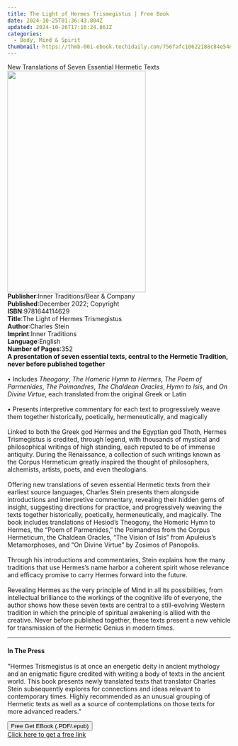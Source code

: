 ```yaml
---
title: The Light of Hermes Trismegistus | Free Book
date: 2024-10-25T01:36:43.804Z
updated: 2024-10-26T17:16:24.861Z
categories:
  - Body, Mind & Spirit
thumbnail: https://thmb-001-ebook.techidaily.com/756fafc10622188c84e54ddb94a76ff8ca886a742da4db7d572f89c5c356fc05.jpg
---
```

<main id="book-container">
  <div class="flex flex-col">
    <div class="book-brief flex-1 py-6 px-4 sm:p-6 md:py-10 md:px-8">
      <!-- brief-->
      <div class="book-brief-main">
        New Translations of Seven Essential Hermetic Texts
      </div>
    </div>
    <div
      class="book-meta-info flex-1 grid gap-4 col-start-1 col-end-3 row-start-1 sm:mb-6 sm:grid-cols-4 lg:gap-6 lg:col-start-2 lg:row-end-6 lg:row-span-6 lg:mb-0"
    >
      <div
        class="book-meta-info-left place-content-center mt-4 p-4 text-sm leading-6 col-start-2 col-span-2 dark:text-slate-400"
      >
        <img
          class="w-full h-500 object-cover rounded-lg sm:h-255 sm:col-span-2 lg:col-span-full"
          src="https://img-001-ebook.techidaily.com/2a7dd9fe3f4e0a9e56646ca3dfca2fd053ee5b2eb3382a291ff39aedb398da01.jpg"
          alt=""
          width="312"
          height="500"
        />
      </div>
      <div
        class="book-meta-info-right mt-2 col-start-1 row-start-2 col-span-3 self-center"
      >
        <!-- meta data  -->
        <div class="flex flex-col px-4 md:px-8">
          <div class="flex-1">
            <strong>Publisher</strong>:<span class="px-2"
              >Inner Traditions/Bear &amp; Company</span
            >
          </div>
          <div class="flex-1">
            <strong>Published</strong>:<span class="px-2"
              >December 2022; Copyright</span
            >
          </div>
          <div class="flex-1">
            <strong>ISBN</strong>:<span class="px-2">9781644114629</span>
          </div>
          <div class="flex-1">
            <strong>Title</strong>:<span class="px-2"
              >The Light of Hermes Trismegistus</span
            >
          </div>
          <div class="flex-1">
            <strong>Author</strong>:<span class="px-2">Charles Stein</span>
          </div>
          <div class="flex-1">
            <strong>Imprint</strong>:<span class="px-2">Inner Traditions</span>
          </div>
          <div class="flex-1">
            <strong>Language</strong>:<span class="px-2">English</span>
          </div>
          <div class="flex-1">
            <strong>Number of Pages</strong>:<span class="px-2">352</span>
          </div>
        </div>
      </div>
    </div>
    <div class="book-description flex-1 py-6 px-4 sm:p-6 md:py-10 md:px-8">
      <div class="book-description-main">
        <div accordion-content="" id="description">
          <b
            >A presentation of seven essential texts, central to the Hermetic
            Tradition, never before published together</b
          ><br /><br />• Includes <i>Theogony</i>,
          <i>The Homeric Hymn to Hermes</i>, <i>The Poem of Parmenides</i>,
          <i>The Poimandres</i>, <i>The Chaldean Oracles</i>,
          <i>Hymn to Isis</i>, and <i>On Divine Virtue</i>, each translated from
          the original Greek or Latin<br /><br />• Presents interpretive
          commentary for each text to progressively weave them together
          historically, poetically, hermeneutically, and magically<br /><br />Linked
          to both the Greek god Hermes and the Egyptian god Thoth, Hermes
          Trismegistus is credited, through legend, with thousands of mystical
          and philosophical writings of high standing, each reputed to be of
          immense antiquity. During the Renaissance, a collection of such
          writings known as the Corpus Hermeticum greatly inspired the thought
          of philosophers, alchemists, artists, poets, and even theologians.
          <br /><br />Offering new translations of seven essential Hermetic
          texts from their earliest source languages, Charles Stein presents
          them alongside introductions and interpretive commentary, revealing
          their hidden gems of insight, suggesting directions for practice, and
          progressively weaving the texts together historically, poetically,
          hermeneutically, and magically. The book includes translations of
          Hesiod’s Theogony, the Homeric Hymn to Hermes, the “Poem of
          Parmenides,” the Poimandres from the Corpus Hermeticum, the Chaldean
          Oracles, “The Vision of Isis” from Apuleius’s Metamorphoses, and “On
          Divine Virtue” by Zosimos of Panopolis. <br /><br />Through his
          introductions and commentaries, Stein explains how the many traditions
          that use Hermes’s name harbor a coherent spirit whose relevance and
          efficacy promise to carry Hermes forward into the future.
          <br /><br />Revealing Hermes as the very principle of Mind in all its
          possibilities, from intellectual brilliance to the workings of the
          cognitive life of everyone, the author shows how these seven texts are
          central to a still-evolving Western tradition in which the principle
          of spiritual awakening is allied with the creative. Never before
          published together, these texts present a new vehicle for transmission
          of the Hermetic Genius in modern times.
        </div>
        <div class="accordion-fader"></div>
      </div>
    </div>
    <div class="book-excerpts flex-1 py-6 px-4 sm:p-6 md:py-10 md:px-8">
      <!-- excerpts-->
      <div class="book-excerpts-main">
        <hr />
        <h4 class="placeholder placeholder-heading">
          <span>In The Press</span>
        </h4>
        <p>
          "Hermes Trismegistus is at once an energetic deity in ancient
          mythology and an enigmatic figure credited with writing a body of
          texts in the ancient world. This book presents newly translated texts
          that translator Charles Stein subsequently explores for connections
          and ideas relevant to contemporary times. Highly recommended as an
          unusual grouping of Hermetic texts as well as a source of
          contemplations on those texts for more advanced readers."
        </p>
      </div>
    </div>
    <div
      class="book-about-author flex-1 py-6 px-4 sm:p-6 md:py-10 md:px-8"
    ></div>
    <div class="book-free-get flex-1 py-6 px-4 sm:p-6 md:py-10 md:px-8">
      <button
        id="btn-free-get"
        class="bg-blue-500 hover:bg-blue-700 text-white font-bold py-2 px-4 rounded"
      >
        Free Get EBook (.PDF/.epub)
      </button>
      <div id="countdown-display" class="px-2 text-lg mt-2"></div>
      <a
        id="free-link"
        class="hidden bg-blue-500 hover:bg-blue-700 text-white font-bold py-2 px-4 rounded"
        href="https://www.ebooks.com/en-us/book/210500797/the-light-of-hermes-trismegistus/charles-stein/"
        target="_blank"
        >Click here to get a free link</a
      >
    </div>
    <script>
      let countdownTime = 0;
      let countdownInterval = null;
      document
        .getElementById('btn-free-get')
        .addEventListener('click', startCountdown);
      function startCountdown() {
        countdownTime = new Date().getTime() + 60000 * 3;
        countdownInterval = setInterval(updateCountdown, 1000);
        document.getElementById('btn-free-get').disabled = true;
        document
          .getElementById('btn-free-get')
          .classList.add('bg-gray-500', 'cursor-not-allowed');
      }
      function updateCountdown() {
        let currentTime = new Date().getTime();
        let timeLeft = countdownTime - currentTime;
        let secondsLeft = Math.floor(timeLeft / 1000);
        document.getElementById('countdown-display').innerHTML =
          `Remaining time: ${secondsLeft} seconds.`;
        if (secondsLeft <= 0) {
          clearInterval(countdownInterval);
          document.getElementById('btn-free-get').classList.add('hidden');
          document.getElementById('free-link').classList.remove('hidden');
          document.getElementById('countdown-display').innerHTML = '';
        }
      }
    </script>
  </div>
</main>

<ins class="adsbygoogle"
      style="display:block"
      data-ad-client="ca-pub-7571918770474297"
      data-ad-slot="8358498916"
      data-ad-format="auto"
      data-full-width-responsive="true"></ins>
    